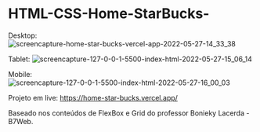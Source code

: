 # HTML-CSS-Home-StarBucks-

Desktop:
![screencapture-home-star-bucks-vercel-app-2022-05-27-14_33_38](https://user-images.githubusercontent.com/58608300/170774114-475e96c6-c700-4e41-ba3e-8a06db81891d.png)

Tablet:
![screencapture-127-0-0-1-5500-index-html-2022-05-27-15_06_14](https://user-images.githubusercontent.com/58608300/170774223-c2ac865c-9025-403f-9978-d6345d367f49.png)

Mobile:
![screencapture-127-0-0-1-5500-index-html-2022-05-27-16_00_03](https://user-images.githubusercontent.com/58608300/170774236-a50cd85f-a05b-4d9c-8d2a-20b57b303a57.png)

Projeto em live: https://home-star-bucks.vercel.app/

Baseado nos conteúdos de FlexBox e Grid do professor Bonieky Lacerda - B7Web.
